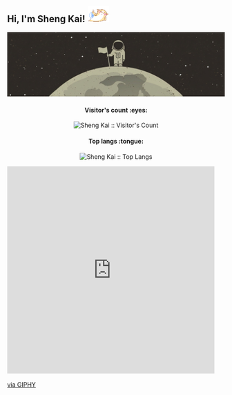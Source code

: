 <h2> Hi, I'm Sheng Kai! <img src="https://github.com/ShenggKai/ShenggKai/blob/master/ezgif.com-gif-maker%20(2).gif" width="50"></h2>

<p align="center"><img src="https://github.com/ShenggKai/ShenggKai/blob/master/1023812.jpg"></p>

<h4 align="center">Visitor's count :eyes:</h4>

<p align="center"><img src="https://profile-counter.glitch.me/{ShenggKai}/count.svg" alt="Sheng Kai :: Visitor's Count" /></p>

<h4 align="center">Top langs :tongue:</h4>

<p align="center"><img src="https://github-readme-stats.vercel.app/api/top-langs/?username=ShenggKai&langs_count=10&theme=tokyonight&layout=compact" alt="Sheng Kai :: Top Langs" /></p>

<iframe src="https://giphy.com/embed/OOq8UeYS1nlte" width="480" height="480" frameBorder="0" class="giphy-embed" allowFullScreen></iframe><p><a href="https://giphy.com/gifs/gifnews-pizza-cindy-suen-OOq8UeYS1nlte">via GIPHY</a></p>
